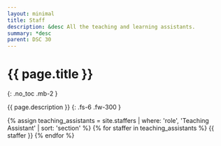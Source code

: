```yaml
---
layout: minimal
title: Staff
description: &desc All the teaching and learning assistants.
summary: *desc
parent: DSC 30
---
```


# {{ page.title }}
{: .no_toc .mb-2 }

{{ page.description }}
{: .fs-6 .fw-300 }

{% assign teaching_assistants = site.staffers | where: 'role', 'Teaching Assistant' | sort: 'section' %}
{% for staffer in teaching_assistants %}
{{ staffer }}
{% endfor %}
